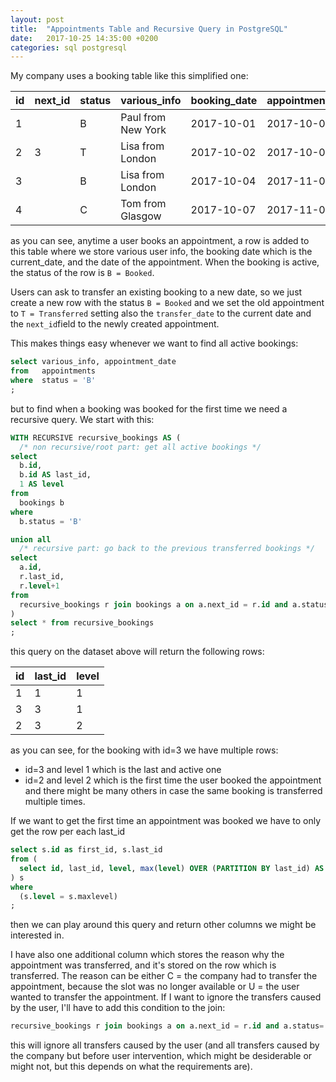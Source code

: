 ```yaml
---
layout: post
title:  "Appointments Table and Recursive Query in PostgreSQL"
date:   2017-10-25 14:35:00 +0200
categories: sql postgresql
---
```

My company uses a booking table like this simplified one:

id | next_id | status | various_info       | booking_date | appointment_date | transfer_date | cancel_date
---|---------|--------|--------------------|--------------|------------------|---------------|------------
1  |         | B      | Paul from New York | 2017-10-01   | 2017-10-05       |               |
2  | 3       | T      | Lisa from London   | 2017-10-02   | 2017-10-05       | 2017-10-04    |
3  |         | B      | Lisa from London   | 2017-10-04   | 2017-11-03       |               |
4  |         | C      | Tom from Glasgow   | 2017-10-07   | 2017-11-04       |               | 2017-10-25

as you can see, anytime a user books an appointment, a row is added to this table where we store various user info, the booking date which is the current_date, and the date of the appointment. When the booking is active, the status of the row is `B = Booked`.

Users can ask to transfer an existing booking to a new date, so we just create a new row with the status `B = Booked` and we set the old appointment to `T = Transferred` setting also the `transfer_date` to the current date and the `next_id`field to the newly created appointment.

This makes things easy whenever we want to find all active bookings:

````sql
select various_info, appointment_date
from   appointments
where  status = 'B'
;
````

but to find when a booking was booked for the first time we need a recursive query. We start with this:

````sql
WITH RECURSIVE recursive_bookings AS (
  /* non recursive/root part: get all active bookings */
select
  b.id,
  b.id AS last_id,
  1 AS level
from
  bookings b
where
  b.status = 'B'

union all
  /* recursive part: go back to the previous transferred bookings */
select
  a.id,
  r.last_id,
  r.level+1
from
  recursive_bookings r join bookings a on a.next_id = r.id and a.status='T'
)
select * from recursive_bookings
;
````

this query on the dataset above will return the following rows:

id | last_id | level
---|---------|------
1  | 1       | 1
3  | 3       | 1
2  | 3       | 2

as you can see, for the booking with id=3 we have multiple rows:
- id=3 and level 1 which is the last and active one
- id=2 and level 2 which is the first time the user booked the appointment
and there might be many others in case the same booking is transferred multiple times.

If we want to get the first time an appointment was booked we have to only get the row per each last_id

````sql
select s.id as first_id, s.last_id
from (
  select id, last_id, level, max(level) OVER (PARTITION BY last_id) AS maxlevel FROM recursive_bookings
) s
where
  (s.level = s.maxlevel)
;
````

then we can play around this query and return other columns we might be interested in.

I have also one additional column which stores the reason why the appointment was transferred, and it's stored on the row which is transferred. The reason can be either C = the company had to transfer the appointment, because the slot
was no longer available or U = the user wanted to transfer the appointment. If I want to ignore the transfers caused by the user, I'll have to add this condition to the join:

````sql
recursive_bookings r join bookings a on a.next_id = r.id and a.status='T' and a.reason='C'
````

this will ignore all transfers caused by the user (and all transfers caused by the company but before user intervention, which might be desiderable or might not, but this depends on what the requirements are).
